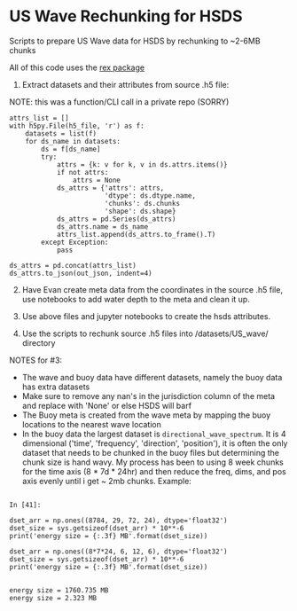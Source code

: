 # US Wave Rechunking for HSDS

Scripts to prepare US Wave data for HSDS by rechunking to ~2-6MB chunks

All of this code uses the [rex package](https://nrel.github.io/rex/)

1) Extract datasets and their attributes from source .h5 file:

NOTE: this was a function/CLI call in a private repo (SORRY)
```
attrs_list = []
with h5py.File(h5_file, 'r') as f:
    datasets = list(f)
    for ds_name in datasets:
        ds = f[ds_name]
        try:
            attrs = {k: v for k, v in ds.attrs.items()}
            if not attrs:
                attrs = None
            ds_attrs = {'attrs': attrs,
                        'dtype': ds.dtype.name,
                        'chunks': ds.chunks
                        'shape': ds.shape}
            ds_attrs = pd.Series(ds_attrs)
            ds_attrs.name = ds_name
            attrs_list.append(ds_attrs.to_frame().T)
        except Exception:
            pass

ds_attrs = pd.concat(attrs_list)
ds_attrs.to_json(out_json, indent=4)
```

2) Have Evan create meta data from the coordinates in the source .h5 file, use notebooks to add water depth to the meta and clean it up.

3) Use above files and jupyter notebooks to create the hsds attributes.

4) Use the scripts to rechunk source .h5 files into /datasets/US_wave/ directory

NOTES for #3:
- The wave and buoy data have different datasets, namely the buoy data has extra datasets
- Make sure to remove any nan's in the jurisdiction column of the meta and replace with 'None' or else HSDS will barf
- The Buoy meta is created from the wave meta by mapping the buoy locations to the nearest wave location
- In the buoy data the largest dataset is `directional_wave_spectrum`. It is 4 dimensional
  ('time', 'frequency', 'direction', 'position'), it is often the only dataset that needs to be chunked in the buoy files but
  determining the chunk size is hand wavy. My process has been to using 8 week chunks for the time axis (8 * 7d * 24hr) and then reduce the 
  freq, dims, and pos axis evenly until i get ~ 2mb chunks. Example:
  
```

In [41]:

dset_arr = np.ones((8784, 29, 72, 24), dtype='float32')
dset_size = sys.getsizeof(dset_arr) * 10**-6
print('energy size = {:.3f} MB'.format(dset_size))

dset_arr = np.ones((8*7*24, 6, 12, 6), dtype='float32')
dset_size = sys.getsizeof(dset_arr) * 10**-6
print('energy size = {:.3f} MB'.format(dset_size))


energy size = 1760.735 MB
energy size = 2.323 MB
```

